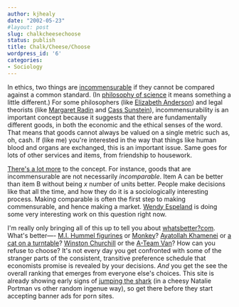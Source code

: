 ```yaml
---
author: kjhealy
date: "2002-05-23"
#layout: post
slug: chalkcheesechoose
status: publish
title: Chalk/Cheese/Choose
wordpress_id: '6'
categories:
- Sociology
---
```


In ethics, two things are [incommensurable](http://www.philosophypages.com/dy/i9.htm) if they cannot be compared against a common standard. (In [philosophy of science](http://www.unics.uni-hannover.de/zeww/inc.conf.litlist.html) it means something a little different.) For some philosophers (like [Elizabeth Anderson](http://shop.barnesandnoble.com/booksearch/isbnInquiry.asp?isbn=0674931904)) and legal theorists (like [Margaret Radin](http://shop.barnesandnoble.com/booksearch/isbnInquiry.asp?isbn=0674007166) and [Cass Sunstein](http://www.amazon.com/exec/obidos/ASIN/0195102738)), incommensurability is an important concept because it suggests that there are fundamentally different goods, in both the economic and the ethical senses of the word. That means that goods cannot always be valued on a single metric such as, oh, cash. If (like me) you're interested in the way that things like human blood and organs are exchanged, this is an important issue. Same goes for lots of other services and items, from friendship to housework.
 
 
 [There's a lot more](http://shop.barnesandnoble.com/booksearch/isbnInquiry.asp?isbn=0674447565) to the concept. For instance, goods that are incommensurable are not necessarily *incomparable*. Item A can be better than item B without being *x* number of units better. People make decisions like that all the time, and how they do it is a sociologically interesting process. Making comparable is often the first step to making commensurable, and hence making a market. [Wendy Espeland](http://www.amazon.com/exec/obidos/ASIN/0226217949) is doing some very interesting work on this question right now. 
 

 I'm really only bringing all of this up to tell you about [whatsbetter?com](http://www.whatsbetter.com/intro.pyt). What's better—- [M.I. Hummel figurines](http://www.whatsbetter.com/display.pyt?item=5245) or [Monkey](http://www.whatsbetter.com/display.pyt?item=3476)? [Ayatollah Khamenei](http://www.whatsbetter.com/display.pyt?item=5409) or [a cat on a turntable](http://www.whatsbetter.com/display.pyt?item=2618)? [Winston Churchill](http://www.whatsbetter.com/display.pyt?item=984) or the [A-Team Van](http://www.whatsbetter.com/display.pyt?item=357)? How can you refuse to choose? It's not every day you get confronted with some of the stranger parts of the consistent, transitive preference schedule that economists promise is revealed by your decisions. *And* you get the see the overall ranking that emerges from everyone else's choices. This site is already showing early signs of [jumping the shark](http://www.jumptheshark.com) (in a cheesy Natalie Portman vs other random ingenue way), so get there before they start accepting banner ads for porn sites.
